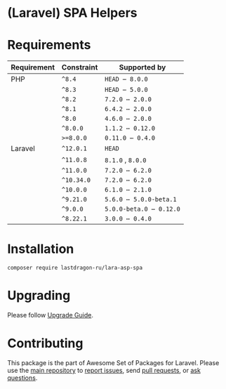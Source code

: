 # (Laravel) SPA Helpers

[include:artisan]: <lara-asp-documentator:requirements "{$directory}">
[//]: # (start: preprocess/78cfc4c7c7c55577)
[//]: # (warning: Generated automatically. Do not edit.)

# Requirements

| Requirement  | Constraint          | Supported by |
|--------------|---------------------|------------------|
|  PHP  | `^8.4` |   `HEAD ⋯ 8.0.0`   |
|  | `^8.3` |   `HEAD ⋯ 5.0.0`   |
|  | `^8.2` |   `7.2.0 ⋯ 2.0.0`   |
|  | `^8.1` |   `6.4.2 ⋯ 2.0.0`   |
|  | `^8.0` |   `4.6.0 ⋯ 2.0.0`   |
|  | `^8.0.0` |   `1.1.2 ⋯ 0.12.0`   |
|  | `>=8.0.0` |   `0.11.0 ⋯ 0.4.0`   |
|  Laravel  | `^12.0.1` |  `HEAD`   |
|  | `^11.0.8` |  `8.1.0`  ,  `8.0.0`   |
|  | `^11.0.0` |   `7.2.0 ⋯ 6.2.0`   |
|  | `^10.34.0` |   `7.2.0 ⋯ 6.2.0`   |
|  | `^10.0.0` |   `6.1.0 ⋯ 2.1.0`   |
|  | `^9.21.0` |   `5.6.0 ⋯ 5.0.0-beta.1`   |
|  | `^9.0.0` |   `5.0.0-beta.0 ⋯ 0.12.0`   |
|  | `^8.22.1` |   `3.0.0 ⋯ 0.4.0`   |

[//]: # (end: preprocess/78cfc4c7c7c55577)

[include:template]: ../../docs/Shared/Installation.md ({"data": {"package": "spa"}})
[//]: # (start: preprocess/36dd56b7d2234313)
[//]: # (warning: Generated automatically. Do not edit.)

# Installation

```shell
composer require lastdragon-ru/lara-asp-spa
```

[//]: # (end: preprocess/36dd56b7d2234313)

# Upgrading

Please follow [Upgrade Guide](UPGRADE.md).

[include:file]: ../../docs/Shared/Contributing.md
[//]: # (start: preprocess/c4ba75080f5a48b7)
[//]: # (warning: Generated automatically. Do not edit.)

# Contributing

This package is the part of Awesome Set of Packages for Laravel. Please use the [main repository](https://github.com/LastDragon-ru/lara-asp) to [report issues](https://github.com/LastDragon-ru/lara-asp/issues), send [pull requests](https://github.com/LastDragon-ru/lara-asp/pulls), or [ask questions](https://github.com/LastDragon-ru/lara-asp/discussions).

[//]: # (end: preprocess/c4ba75080f5a48b7)
